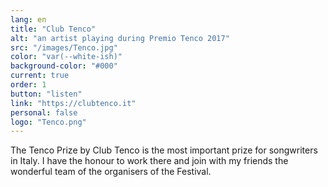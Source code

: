 ```yaml
---
lang: en
title: "Club Tenco"
alt: "an artist playing during Premio Tenco 2017"
src: "/images/Tenco.jpg"
color: "var(--white-ish)"
background-color: "#000"
current: true
order: 1
button: "listen"
link: "https://clubtenco.it"
personal: false
logo: "Tenco.png"
---
```

The Tenco Prize by Club Tenco is the most important prize for songwriters in Italy. I have the honour to work there and join with my friends the wonderful team of the organisers of the Festival.
